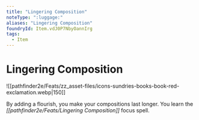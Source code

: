 ```yaml
---
title: "Lingering Composition"
noteType: ":luggage:"
aliases: "Lingering Composition"
foundryId: Item.vdJ0P7NbyOannIrg
tags:
  - Item
---
```


# Lingering Composition
![[pathfinder2e/Feats/zz_asset-files/icons-sundries-books-book-red-exclamation.webp|150]]

By adding a flourish, you make your compositions last longer. You learn the _[[pathfinder2e/Feats/Lingering Composition]]_ focus spell.
